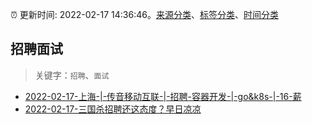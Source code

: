 :alarm_clock: 更新时间: 2022-02-17 14:36:46。[来源分类](../README.md)、[标签分类](../TAGS.md)、[时间分类](../TIMELINE.md)

## 招聘面试


> 关键字：`招聘`、`面试`



- [2022-02-17-上海-|-传音移动互联-|-招聘-容器开发-|-go&k8s-|-16-薪](https://www.v2ex.com/t/834636) 
- [2022-02-17-三国杀招聘还这态度？早日凉凉](https://www.v2ex.com/t/834616) 
